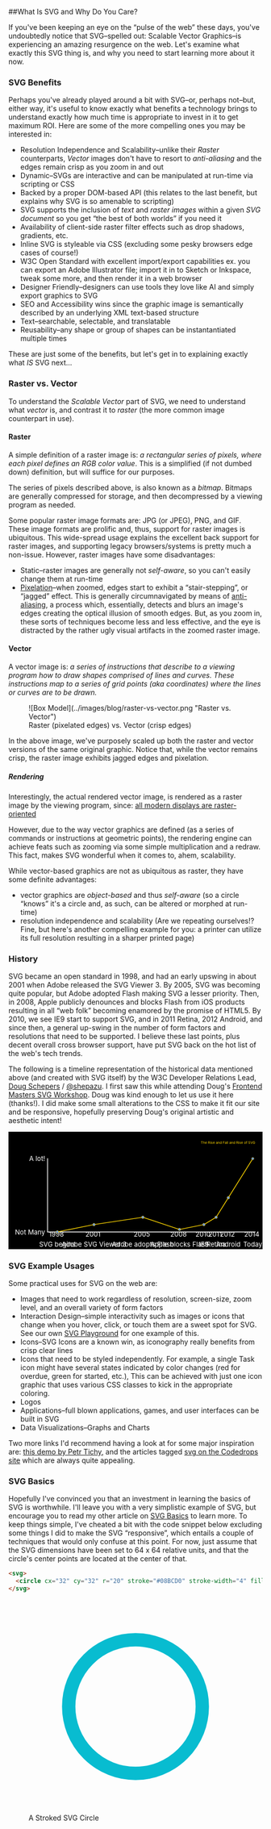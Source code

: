 ##What Is SVG and Why Do You Care?

If you've been keeping an eye on the &ldquo;pulse of the web&rdquo; these days, you've undoubtedly notice that SVG–spelled out: Scalable Vector Graphics–is experiencing an amazing resurgence on the web. Let's examine what exactly this SVG thing is, and why you need to start learning more about it now.

### SVG Benefits

Perhaps you've already played around a bit with SVG–or, perhaps not–but, either way, it's useful to know exactly what benefits a technology brings to understand exactly how much time is appropriate to invest in it to get maximum ROI. Here are some of the more compelling ones you may be interested in:

* Resolution Independence and Scalability–unlike their *Raster* counterparts, *Vector* images don't have to resort to *anti-aliasing* and the edges remain crisp as you zoom in and out
* Dynamic–SVGs are interactive and can be manipulated at run-time via scripting or CSS
* Backed by a proper DOM-based API (this relates to the last benefit, but explains why SVG is so amenable to scripting)
* SVG supports the inclusion of *text* and *raster images* within a given *SVG document* so you get &ldquo;the best of both worlds&rdquo; if you need it
* Availability of client-side raster filter effects such as drop shadows, gradients, etc.
* Inline SVG is styleable via CSS (excluding some pesky browsers edge cases of course!)
* W3C Open Standard with excellent import/export capabilities ex. you can export an Adobe Illustrator file; import it in to Sketch or Inkspace, tweak some more, and then render it in a web browser
* Designer Friendly–designers can use tools they love like AI and simply export graphics to SVG
* SEO and Accessibility wins since the graphic image is semantically described by an underlying XML text-based structure
* Text–searchable, selectable, and translatable
* Reusability–any shape or group of shapes can be instantantiated multiple times

These are just some of the benefits, but let's get in to explaining exactly what *IS* SVG next…

### Raster vs. Vector

To understand the *Scalable Vector* part of SVG, we need to understand what *vector* is, and contrast it to *raster* (the more common image counterpart in use).

#### Raster

A simple definition of a raster image is: *a rectangular series of pixels, where each pixel defines an RGB color value*. This is a simplified (if not dumbed down) definition, but will suffice for our purposes.

The series of pixels described above, is also known as a *bitmap*. Bitmaps are generally compressed for storage, and then decompressed by a viewing program as needed.

Some popular raster image formats are: JPG (or JPEG), PNG, and GIF. These image formats are prolific and, thus, support for raster images is ubiquitous. This wide-spread usage explains the excellent back support for raster images, and supporting legacy browsers/systems is pretty much a non-issue. However, raster images have some disadvantages:

* Static–raster images are generally not *self-aware*, so you can't easily change them at run-time
* [Pixelation](http://en.wikipedia.org/wiki/Pixelation)–when zoomed, edges start to exhibit a &ldquo;stair-stepping&rdquo;, or &ldquo;jagged&rdquo; effect. This is generally circumnavigated by means of [anti-aliasing](http://en.wikipedia.org/wiki/Spatial_anti-aliasing), a process which, essentially, detects and blurs an image's edges creating the optical illusion of smooth edges. But, as you zoom in, these sorts of techniques become less and less effective, and the eye is distracted by the rather ugly visual artifacts in the zoomed raster image.

#### Vector

A vector image is: *a series of instructions that describe to a viewing program how to draw shapes comprised of lines and curves. These instructions map to a series of grid points (aka coordinates) where the lines or curves are to be drawn.*

<figure>
![Box Model](../images/blog/raster-vs-vector.png "Raster vs. Vector")
<figcaption>Raster (pixelated edges) vs. Vector (crisp edges)</figcaption>
</figure>

In the above image, we've purposely scaled up both the raster and vector versions of the same original graphic. Notice that, while the vector remains crisp, the raster image exhibits jagged edges and pixelation.

##### Rendering

Interestingly, the actual rendered vector image, is rendered as a raster image by the viewing program, since:
	[all modern displays are raster-oriented](http://www.w3.org/TR/SVG/concepts.html)

However, due to the way vector graphics are defined (as a series of commands or instructions at geometric points), the rendering engine can achieve feats such as zooming via some simple multiplication and a redraw. This fact, makes SVG wonderful when it comes to, ahem, scalability.

While vector-based graphics are not as ubiquitous as raster, they have some definite advantages:

* vector graphics are *object-based* and thus *self-aware* (so a circle &ldquo;knows&rdquo; it's a circle and, as such, can be altered or morphed at run-time)
* resolution independence and scalability (Are we repeating ourselves!? Fine, but here's another compelling example for you: a printer can utilize its full resolution resulting in a sharper printed page)

### History

SVG became an open standard in 1998, and had an early upswing in about 2001 when Adobe released the SVG Viewer 3. By 2005, SVG was becoming quite popular, but Adobe adopted Flash making SVG a lesser priority. Then, in 2008, Apple publicly denounces and blocks Flash from iOS products resulting in all &ldquo;web folk&rdquo; becoming enamored by the promise of HTML5. By 2010, we see IE9 start to support SVG, and in 2011 Retina, 2012 Android, and since then, a general up-swing in the number of form factors and resolutions that need to be supported. I believe these last points, plus decent overall cross browser support, have put SVG back on the hot list of the web's tech trends.

The following is a timeline representation of the historical data mentioned above (and created with SVG itself) by the W3C Developer Relations Lead, [Doug Schepers](http://t.co/uAVXcyIs6T) / [@shepazu](http://www.twitter.com/shepazu). I first saw this while attending Doug's [Frontend Masters SVG Workshop](https://frontendmasters.com/workshops/svg/). Doug was kind enough to let us use it here (thanks!). I did make some small alterations to the CSS to make it fit our site and be responsive, hopefully preserving Doug's original artistic and aesthetic intent!
<div class="svg-container rise-and-fall">
<svg class="svg" viewBox="0 0 1040 480" preserveAspectRatio="xMinYMin meet">
  <title>The Rise and Fall and Rise of SVG</title>
  <rect id="bg" x="-1000" y="-1000" width="3000" height="3000" fill="black"/>
  <text id="head" x="1010" y="50" class="heading" text-anchor="end" fill="gold">The Rise and Fall and Rise of SVG</text>
  <g id="content" font-size="27">
    <g class="bullet" visibility="hidden" transform="translate(10,50)" style="visibility:visible">
      <text class="number-using" x="15" y="232.5" font-size="20" pointer-events="none" text-anchor="middle" transform="rotate(-90,15,212.5)">Number of people using SVG</text>
      <text class="axis-labels" x="50" y="0" text-anchor="end"><tspan x="140" y="370" fill="white">Not Many</tspan><tspan x="140" y="70" fill="white">A lot!</tspan></text>
      <line id="line_1" x1="150" y1="360" x2="150" y2="60" stroke="white" stroke-width="3" fill="none" stroke-linecap="round"/>
      <line id="line_1" x1="150" y1="360" x2="1000" y2="360" stroke="white" stroke-width="3" fill="none" stroke-linecap="round"/>
    </g>
    <g class="bullet" visibility="hidden" style="visibility:visible">
      <circle cx="200" cy="410" r="5" fill="cornflowerblue" stroke="gold"/>
      <text x="200" y="430" fill="white" text-anchor="middle" class="timepoint">1998
        <tspan x="200" dy="1.5em">SVG begins</tspan>
      </text>
    </g>
    <g class="bullet" visibility="hidden" style="visibility:visible">
      <line x1="200" y1="410" x2="350" y2="380" stroke="gold" stroke-width="3" fill="none" stroke-linecap="round"/>
      <circle cx="200" cy="410" r="5" fill="cornflowerblue" stroke="gold"/>
      <circle cx="350" cy="380" r="5" fill="cornflowerblue" stroke="gold"/>
      <text x="350" y="430" fill="white" text-anchor="middle" class="timepoint">2001
        <tspan x="350" dy="1.5em">Adobe SVG Viewer 3</tspan>
      </text>
    </g>
    <g class="bullet" visibility="hidden" style="visibility:visible">
      <line x1="350" y1="380" x2="550" y2="350" stroke="gold" stroke-width="3" fill="none" stroke-linecap="round"/>
      <circle cx="350" cy="380" r="5" fill="cornflowerblue" stroke="gold"/>
      <circle cx="550" cy="350" r="5" fill="cornflowerblue" stroke="gold"/>
      <text x="550" y="430" fill="white" text-anchor="middle" class="timepoint">2005
        <tspan x="550" dy="1.5em">Adobe adopts Flash</tspan>
      </text>
    </g>
    <g class="bullet" visibility="hidden" style="visibility:visible">
      <line x1="550" y1="350" x2="700" y2="400" stroke="gold" stroke-width="3" fill="none" stroke-linecap="round"/>
      <circle cx="550" cy="350" r="5" fill="cornflowerblue" stroke="gold"/>
      <circle cx="700" cy="400" r="5" fill="cornflowerblue" stroke="gold"/>
      <text x="700" y="430" fill="white" text-anchor="middle" class="timepoint">2008
        <tspan x="700" dy="1.5em">Apple blocks Flash</tspan>
      </text>
    </g>
    <g class="bullet" visibility="hidden" style="visibility:visible">
      <line x1="700" y1="400" x2="800" y2="380" stroke="gold" stroke-width="3" fill="none" stroke-linecap="round"/>
      <circle cx="700" cy="400" r="5" fill="cornflowerblue" stroke="gold"/>
      <circle cx="800" cy="380" r="5" fill="cornflowerblue" stroke="gold"/>
      <text x="800" y="430" fill="white" text-anchor="middle" class="timepoint">2010
        <tspan x="800" dy="1.5em">IE9</tspan>
      </text>
    </g>
    <g class="bullet" visibility="hidden" style="visibility:visible">
      <line x1="800" y1="380" x2="850" y2="350" stroke="gold" stroke-width="3" fill="none" stroke-linecap="round"/>
      <circle cx="800" cy="380" r="5" fill="cornflowerblue" stroke="gold"/>
      <circle cx="850" cy="350" r="5" fill="cornflowerblue" stroke="gold"/>
      <text x="850" y="430" fill="white" text-anchor="middle" class="timepoint">2011
        <tspan x="850" dy="1.5em">Retina</tspan>
      </text>
    </g>
    <g class="bullet" visibility="hidden" style="visibility:visible">
      <line x1="850" y1="350" x2="900" y2="270" stroke="gold" stroke-width="3" fill="none" stroke-linecap="round"/>
      <circle cx="850" cy="350" r="5" fill="cornflowerblue" stroke="gold"/>
      <circle cx="900" cy="270" r="5" fill="cornflowerblue" stroke="gold"/>
      <text x="900" y="430" fill="white" text-anchor="middle" class="timepoint">2012
        <tspan x="900" dy="1.5em">Android</tspan>
      </text>
    </g>
    <g class="bullet" visibility="hidden" style="visibility:visible">
      <line x1="900" y1="270" x2="1000" y2="110" stroke="gold" stroke-width="3" fill="none" stroke-linecap="round"/>
      <circle cx="900" cy="270" r="5" fill="cornflowerblue" stroke="gold"/>
      <circle cx="1000" cy="110" r="5" fill="cornflowerblue" stroke="gold"/>
      <text x="1000" y="430" fill="white" text-anchor="middle" class="timepoint">2014
        <tspan x="1000" dy="1.5em">Today</tspan>
      </text>
    </g>
  </g>
</svg>
</div>

### SVG Example Usages

Some practical uses for SVG on the web are:

* Images that need to work regardless of resolution, screen-size, zoom level, and an overall variety of form factors
* Interaction Design–simple interactivity such as images or icons that change when you hover, click, or touch them are a sweet spot for SVG. See our own [SVG Playground](../demo/svg.html) for one example of this.
* Icons–SVG Icons are a known win, as iconography really benefits from crisp clear lines
* Icons that need to be styled independently. For example, a single Task icon might have several states indicated by color changes (red for overdue, green for started, etc.), This can be achieved with just one icon graphic that uses various CSS classes to kick in the appropriate coloring.
* Logos
* Applications–full blown applications, games, and user interfaces can be built in SVG
* Data Visualizations–Graphs and Charts

Two more links I'd recommend having a look at for some major inspiration are:
[this demo by Petr Tichy](https://ihatetomatoes.net/svg-christmas/), and the articles tagged [svg on the Codedrops site](http://tympanus.net/codrops/tag/svg/) which are always quite appealing.

### SVG Basics

Hopefully I've convinced you that an investment in learning the basics of SVG is worthwhile. I'll leave you with a very simplistic example of SVG, but encourage you to read my other article on [SVG Basics](./blog/svg-for-beginners) to learn more. To keep things simple, I've cheated a bit with the code snippet below excluding some things I did to make the SVG &ldquo;responsive&rdquo;, which entails a couple of techniques that would only confuse at this point. For now, just assume that the SVG dimensions have been set to 64 x 64 relative units, and that the circle's center points are located at the center of that.

```html
<svg>
  <circle cx="32" cy="32" r="20" stroke="#08BCD0" stroke-width="4" fill="none" />
</svg>
```
<figure>
	<div class="svg-container">
		<svg class="svg" viewBox="0 0 64 64" preserveAspectRatio="xMinYMin meet">
		  <circle cx="32" cy="32" r="20" stroke="#08BCD0" stroke-width="4" fill="none" />
		</svg>
	</div>
  <figcaption>A Stroked SVG Circle</figcaption>
</figure>

